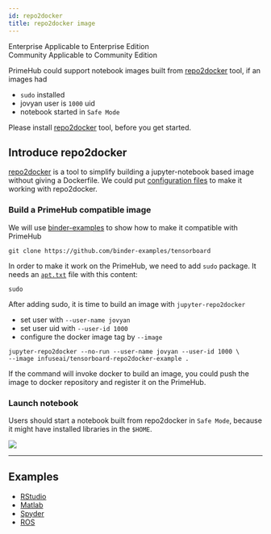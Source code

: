 ```yaml
---
id: repo2docker
title: repo2docker image
---
```


<div class="label-sect">
  <div class="ee-only tooltip">Enterprise
    <span class="tooltiptext">Applicable to Enterprise Edition</span>
  </div>
  <div class="ce-only tooltip">Community
    <span class="tooltiptext">Applicable to Community Edition</span>
  </div>
</div>


PrimeHub could support notebook images built from [repo2docker](https://repo2docker.readthedocs.io/en/latest/)  tool, if an images had

* `sudo` installed
* jovyan user is `1000` uid
* notebook started in `Safe Mode`

Please install [repo2docker](https://repo2docker.readthedocs.io/en/latest/) tool, before you get started.


## Introduce repo2docker

[repo2docker](https://repo2docker.readthedocs.io/en/latest/) is a tool to simplify building a jupyter-notebook based image without giving a Dockerfile. We could put [configuration files](https://repo2docker.readthedocs.io/en/latest/config_files.html) to make it working with repo2docker.


### Build a PrimeHub compatible image

We will use [binder-examples](https://github.com/binder-examples) to show how to make it compatible with PrimeHub

```
git clone https://github.com/binder-examples/tensorboard
```

In order to make it work on the PrimeHub, we need to add `sudo` package. It needs an [`apt.txt`](https://repo2docker.readthedocs.io/en/latest/config_files.html#apt-txt-install-packages-with-apt-get) file with this content:

```
sudo
```

After adding sudo, it is time to build an image with `jupyter-repo2docker`

* set user with `--user-name jovyan`
* set user uid with `--user-id 1000`
* configure the docker image tag by `--image`

```
jupyter-repo2docker --no-run --user-name jovyan --user-id 1000 \
--image infuseai/tensorboard-repo2docker-example .
```

If the command will invoke docker to build an image, you could push the image to docker repository and register it on the PrimeHub.

### Launch notebook

Users should start a notebook built from repo2docker in `Safe Mode`, because it might have installed libraries in the `$HOME`.

![](assets/repo2docker-safe-mode.png)

---

## Examples

* [RStudio](./rstudio-image.md)
* [Matlab](./matlab-img.md)
* [Spyder](./spyder-image.md)
* [ROS](./ros-image.md)
